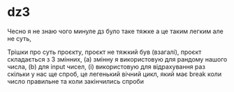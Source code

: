 # dz3
Чесно я не знаю чого минуле дз було таке тяжке а це таким легким але не суть,

Трішки про суть проєкту, проєкт не тяжкий був (взагалі), проєкт
складається з 3 змінних, (а) змінну я використовую для рандому нашого числа, (b) для input чисел, (і) використовую для відрахування раз скільки у нас ще спроб, це легенький вічний цикл, який має break коли число правильне та коли закінчились спроби
